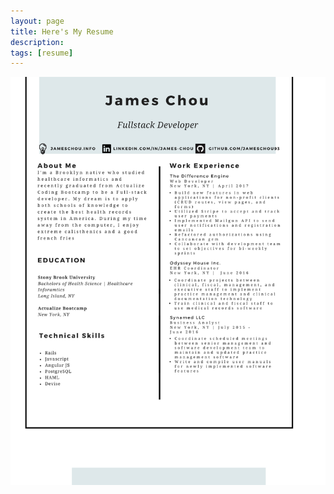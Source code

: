 ```yaml
---
layout: page
title: Here's My Resume
description:
tags: [resume]
---
```

![Resume](/assets/resume.jpg "resume")

